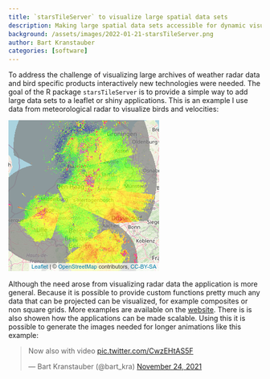 ```yaml
---
title: `starsTileServer` to visualize large spatial data sets
description: Making large spatial data sets accessible for dynamic visualization is challenging, `starsTileServer` facilitates this
background: /assets/images/2022-01-21-starsTileServer.png
author: Bart Kranstauber
categories: [software]
---
```



To address the challenge of visualizing large archives of weather radar data and bird specific products interactively new technologies were needed. 
The goal of the R package `starsTileServer` is to provide a simple way to add large data sets to a leaflet or shiny applications.
This is an example I use data from meteorological radar to visualize birds and velocities:

![Radar Visualization](/assets/images/2022-01-21-starsTileServer.png)

Although the need arose from visualizing radar data the application is more general.
Because it is possible to provide custom functions pretty much any data that can be projected can be visualized, for example composites or non square grids. 
More examples are available on the [website](https://bartk.gitlab.io/starsTileServer/). There is is also showen how the applications can be made scalable.
Using this it is possible to generate the images needed for longer animations like this example:

<blockquote class="twitter-tweet" data-conversation="none" data-dnt="true"><p lang="en" dir="ltr">Now also with video <a href="https://t.co/CwzEHtAS5F">pic.twitter.com/CwzEHtAS5F</a></p>&mdash; Bart Kranstauber (@bart_kra) <a href="https://twitter.com/bart_kra/status/1463560977144856582?ref_src=twsrc%5Etfw">November 24, 2021</a></blockquote> <script async src="https://platform.twitter.com/widgets.js" charset="utf-8"></script> 




